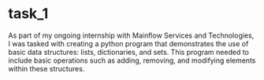 # task_1
As part of my ongoing internship with Mainflow Services and Technologies, I was tasked with creating a python program that demonstrates the use of basic data structures: lists, dictionaries, and sets. This program needed to include basic operations such as adding, removing, and modifying elements within these structures. 

